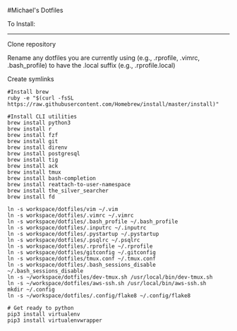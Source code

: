 #Michael's Dotfiles

To Install:
___________________

Clone repository

Rename any dotfiles you are currently using (e.g., .rprofile, .vimrc, .bash_profile) to have the .local suffix (e.g., .rprofile.local)

Create symlinks

```
#Install brew
ruby -e "$(curl -fsSL https://raw.githubusercontent.com/Homebrew/install/master/install)"
```

```
#Install CLI utilities
brew install python3
brew install r
brew install fzf
brew install git
brew install direnv
brew install postgresql
brew install tig
brew install ack
brew install tmux
brew install bash-completion
brew install reattach-to-user-namespace
brew install the_silver_searcher
brew install fd
```

```
ln -s workspace/dotfiles/vim ~/.vim
ln -s workspace/dotfiles/.vimrc ~/.vimrc
ln -s workspace/dotfiles/.bash_profile ~/.bash_profile
ln -s workspace/dotfiles/.inputrc ~/.inputrc
ln -s workspace/dotfiles/.pystartup ~/.pystartup
ln -s workspace/dotfiles/.psqlrc ~/.psqlrc
ln -s workspace/dotfiles/.rprofile ~/.rprofile
ln -s workspace/dotfiles/gitconfig ~/.gitconfig
ln -s workspace/dotfiles/tmux.conf ~/.tmux.conf
ln -s workspace/dotfiles/.bash_sessions_disable ~/.bash_sessions_disable
ln -s ~/workspace/dotfiles/dev-tmux.sh /usr/local/bin/dev-tmux.sh
ln -s ~/workspace/dotfiles/aws-ssh.sh /usr/local/bin/aws-ssh.sh
mkdir ~/.config
ln -s ~/workspace/dotfiles/.config/flake8 ~/.config/flake8
```

```
# Get ready to python 
pip3 install virtualenv
pip3 install virtualenvwrapper
```
